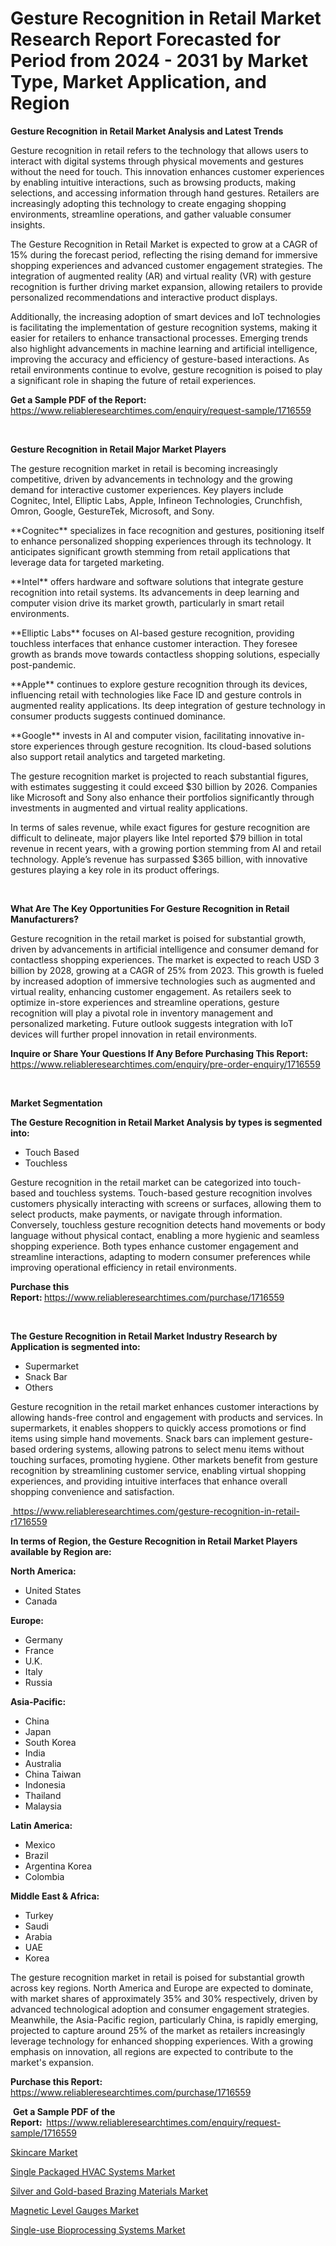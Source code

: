 <p><h1>Gesture Recognition in Retail Market Research Report Forecasted for Period from 2024 -  2031 by Market Type, Market Application, and Region</h1></p><p><strong>Gesture Recognition in Retail Market Analysis and Latest Trends</strong></p>
<p><p>Gesture recognition in retail refers to the technology that allows users to interact with digital systems through physical movements and gestures without the need for touch. This innovation enhances customer experiences by enabling intuitive interactions, such as browsing products, making selections, and accessing information through hand gestures. Retailers are increasingly adopting this technology to create engaging shopping environments, streamline operations, and gather valuable consumer insights.</p><p>The Gesture Recognition in Retail Market is expected to grow at a CAGR of 15% during the forecast period, reflecting the rising demand for immersive shopping experiences and advanced customer engagement strategies. The integration of augmented reality (AR) and virtual reality (VR) with gesture recognition is further driving market expansion, allowing retailers to provide personalized recommendations and interactive product displays. </p><p>Additionally, the increasing adoption of smart devices and IoT technologies is facilitating the implementation of gesture recognition systems, making it easier for retailers to enhance transactional processes. Emerging trends also highlight advancements in machine learning and artificial intelligence, improving the accuracy and efficiency of gesture-based interactions. As retail environments continue to evolve, gesture recognition is poised to play a significant role in shaping the future of retail experiences.</p></p>
<p><strong>Get a Sample PDF of the Report:&nbsp;</strong> <a href="https://www.reliableresearchtimes.com/enquiry/request-sample/1716559?utm_campaign=1630&utm_medium=2&utm_source=Github&utm_content=ia&utm_term=13102024&utm_id=gesture-recognition-in-retail">https://www.reliableresearchtimes.com/enquiry/request-sample/1716559</a></p>
<p>&nbsp;</p>
<p><strong>Gesture Recognition in Retail Major Market Players</strong></p>
<p><p>The gesture recognition market in retail is becoming increasingly competitive, driven by advancements in technology and the growing demand for interactive customer experiences. Key players include Cognitec, Intel, Elliptic Labs, Apple, Infineon Technologies, Crunchfish, Omron, Google, GestureTek, Microsoft, and Sony.</p><p>**Cognitec** specializes in face recognition and gestures, positioning itself to enhance personalized shopping experiences through its technology. It anticipates significant growth stemming from retail applications that leverage data for targeted marketing.</p><p>**Intel** offers hardware and software solutions that integrate gesture recognition into retail systems. Its advancements in deep learning and computer vision drive its market growth, particularly in smart retail environments.</p><p>**Elliptic Labs** focuses on AI-based gesture recognition, providing touchless interfaces that enhance customer interaction. They foresee growth as brands move towards contactless shopping solutions, especially post-pandemic.</p><p>**Apple** continues to explore gesture recognition through its devices, influencing retail with technologies like Face ID and gesture controls in augmented reality applications. Its deep integration of gesture technology in consumer products suggests continued dominance.</p><p>**Google** invests in AI and computer vision, facilitating innovative in-store experiences through gesture recognition. Its cloud-based solutions also support retail analytics and targeted marketing.</p><p>The gesture recognition market is projected to reach substantial figures, with estimates suggesting it could exceed $30 billion by 2026. Companies like Microsoft and Sony also enhance their portfolios significantly through investments in augmented and virtual reality applications.</p><p>In terms of sales revenue, while exact figures for gesture recognition are difficult to delineate, major players like Intel reported $79 billion in total revenue in recent years, with a growing portion stemming from AI and retail technology. Apple’s revenue has surpassed $365 billion, with innovative gestures playing a key role in its product offerings.</p></p>
<p>&nbsp;</p>
<p><strong>What Are The Key Opportunities For Gesture Recognition in Retail Manufacturers?</strong></p>
<p><p>Gesture recognition in the retail market is poised for substantial growth, driven by advancements in artificial intelligence and consumer demand for contactless shopping experiences. The market is expected to reach USD 3 billion by 2028, growing at a CAGR of 25% from 2023. This growth is fueled by increased adoption of immersive technologies such as augmented and virtual reality, enhancing customer engagement. As retailers seek to optimize in-store experiences and streamline operations, gesture recognition will play a pivotal role in inventory management and personalized marketing. Future outlook suggests integration with IoT devices will further propel innovation in retail environments.</p></p>
<p><strong>Inquire or Share Your Questions If Any Before Purchasing This Report:</strong> <a href="https://www.reliableresearchtimes.com/enquiry/pre-order-enquiry/1716559?utm_campaign=1630&utm_medium=2&utm_source=Github&utm_content=ia&utm_term=13102024&utm_id=gesture-recognition-in-retail">https://www.reliableresearchtimes.com/enquiry/pre-order-enquiry/1716559</a></p>
<p>&nbsp;</p>
<p><strong>Market Segmentation</strong></p>
<p><strong>The Gesture Recognition in Retail Market Analysis by types is segmented into:</strong></p>
<p><ul><li>Touch Based</li><li>Touchless</li></ul></p>
<p><p>Gesture recognition in the retail market can be categorized into touch-based and touchless systems. Touch-based gesture recognition involves customers physically interacting with screens or surfaces, allowing them to select products, make payments, or navigate through information. Conversely, touchless gesture recognition detects hand movements or body language without physical contact, enabling a more hygienic and seamless shopping experience. Both types enhance customer engagement and streamline interactions, adapting to modern consumer preferences while improving operational efficiency in retail environments.</p></p>
<p><strong>Purchase this Report:&nbsp;</strong><a href="https://www.reliableresearchtimes.com/purchase/1716559?utm_campaign=1630&utm_medium=2&utm_source=Github&utm_content=ia&utm_term=13102024&utm_id=gesture-recognition-in-retail">https://www.reliableresearchtimes.com/purchase/1716559</a></p>
<p>&nbsp;</p>
<p><strong>The Gesture Recognition in Retail Market Industry Research by Application is segmented into:</strong></p>
<p><ul><li>Supermarket</li><li>Snack Bar</li><li>Others</li></ul></p>
<p><p>Gesture recognition in the retail market enhances customer interactions by allowing hands-free control and engagement with products and services. In supermarkets, it enables shoppers to quickly access promotions or find items using simple hand movements. Snack bars can implement gesture-based ordering systems, allowing patrons to select menu items without touching surfaces, promoting hygiene. Other markets benefit from gesture recognition by streamlining customer service, enabling virtual shopping experiences, and providing intuitive interfaces that enhance overall shopping convenience and satisfaction.</p></p>
<p><a href="https://www.reliableresearchtimes.com/gesture-recognition-in-retail-r1716559?utm_campaign=1630&utm_medium=2&utm_source=Github&utm_content=ia&utm_term=13102024&utm_id=gesture-recognition-in-retail">&nbsp;https://www.reliableresearchtimes.com/gesture-recognition-in-retail-r1716559</a></p>
<p><strong>In terms of Region, the Gesture Recognition in Retail Market Players available by Region are:</strong></p>
<p>
    <p> <strong> North America: </strong>
        <ul>
            <li>United States</li>
            <li>Canada</li>
        </ul>
        </p> 
    <p> <strong> Europe: </strong>
        <ul>
            <li>Germany</li>
            <li>France</li>
            <li>U.K.</li>
            <li>Italy</li>
            <li>Russia</li>
        </ul>
        </p> 
    <p> <strong> Asia-Pacific: </strong>
        <ul>
            <li>China</li>
            <li>Japan</li>
            <li>South Korea</li>
            <li>India</li>
            <li>Australia</li>
            <li>China Taiwan</li>
            <li>Indonesia</li>
            <li>Thailand</li>
            <li>Malaysia</li>
        </ul>
        </p> 
    <p> <strong> Latin America: </strong>
        <ul>
            <li>Mexico</li>
            <li>Brazil</li>
            <li>Argentina Korea</li>
            <li>Colombia</li>
        </ul>
        </p> 
    <p> <strong> Middle East & Africa: </strong>
        <ul>
            <li>Turkey</li>
            <li>Saudi</li>
            <li>Arabia</li>
            <li>UAE</li>
            <li>Korea</li>
        </ul>
    </p>
    </p>
<p><p>The gesture recognition market in retail is poised for substantial growth across key regions. North America and Europe are expected to dominate, with market shares of approximately 35% and 30% respectively, driven by advanced technological adoption and consumer engagement strategies. Meanwhile, the Asia-Pacific region, particularly China, is rapidly emerging, projected to capture around 25% of the market as retailers increasingly leverage technology for enhanced shopping experiences. With a growing emphasis on innovation, all regions are expected to contribute to the market's expansion.</p></p>
<p><strong>Purchase this Report: </strong><a href="https://www.reliableresearchtimes.com/purchase/1716559?utm_campaign=1630&utm_medium=2&utm_source=Github&utm_content=ia&utm_term=13102024&utm_id=gesture-recognition-in-retail">https://www.reliableresearchtimes.com/purchase/1716559</a></p>
<p>&nbsp;<strong>Get a Sample PDF of the Report:&nbsp;&nbsp;</strong><a href="https://www.reliableresearchtimes.com/enquiry/request-sample/1716559?utm_campaign=1630&utm_medium=2&utm_source=Github&utm_content=ia&utm_term=13102024&utm_id=gesture-recognition-in-retail">https://www.reliableresearchtimes.com/enquiry/request-sample/1716559</a></p>
<p><strong></strong></p>
<p><p><a href="https://www.linkedin.com/pulse/decoding-skincare-market-signals-growth-algorithms-2024-2031-xzw8c?utm_campaign=1630&utm_medium=2&utm_source=Github&utm_content=ia&utm_term=13102024&utm_id=gesture-recognition-in-retail">Skincare Market</a></p><p><a href="https://www.linkedin.com/pulse/global-single-packaged-hvac-systems-market-opportunities-4hcee?utm_campaign=1630&utm_medium=2&utm_source=Github&utm_content=ia&utm_term=13102024&utm_id=gesture-recognition-in-retail">Single Packaged HVAC Systems Market</a></p><p><a href="https://www.linkedin.com/pulse/silver-gold-based-brazing-materials-market-evolution-bcvre?utm_campaign=1630&utm_medium=2&utm_source=Github&utm_content=ia&utm_term=13102024&utm_id=gesture-recognition-in-retail">Silver and Gold-based Brazing Materials Market</a></p><p><a href="https://issuu.com/reportprime-2/docs/magnetic-level-gauges-market-size-2_dbeb3f3957a62c?utm_campaign=1630&utm_medium=2&utm_source=Github&utm_content=ia&utm_term=13102024&utm_id=gesture-recognition-in-retail">Magnetic Level Gauges Market</a></p><p><a href="https://www.linkedin.com/pulse/global-single-use-bioprocessing-systems-market-trends-analysis-ngolc?utm_campaign=1630&utm_medium=2&utm_source=Github&utm_content=ia&utm_term=13102024&utm_id=gesture-recognition-in-retail">Single-use Bioprocessing Systems Market</a></p></p>